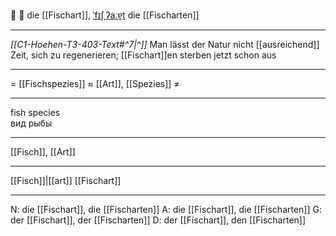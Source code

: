 🐠 🔴 die [[Fischart]], [ˈfɪʃˌʔaːɐ̯t](https://youglish.com/pronounce/Fischart/german)
die [[Fischarten]]

---
*[[C1-Hoehen-T3-403-Text#^7|^]]* Man lässt der Natur nicht [[ausreichend]] Zeit, sich zu regenerieren; [[Fischart]]en sterben jetzt schon aus

---
= [[Fischspezies]]
≈ [[Art]], [[Spezies]]
≠

---
fish species  
вид рыбы

---
[[Fisch]], [[Art]]

---
[[Fisch]]|[[art]]
[[Fischart]]


---
N: die [[Fischart]], die [[Fischarten]]
A: die [[Fischart]], die [[Fischarten]]
G: der [[Fischart]], der [[Fischarten]]
D: der [[Fischart]], den [[Fischarten]]
